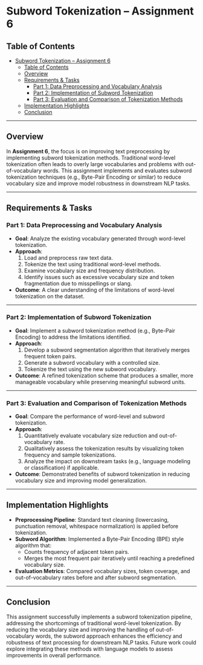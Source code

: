 # Subword Tokenization – Assignment 6

## Table of Contents
- [Subword Tokenization – Assignment 6](#subword-tokenization--assignment-6)
  - [Table of Contents](#table-of-contents)
  - [Overview](#overview)
  - [Requirements \& Tasks](#requirements--tasks)
    - [Part 1: Data Preprocessing and Vocabulary Analysis](#part-1-data-preprocessing-and-vocabulary-analysis)
    - [Part 2: Implementation of Subword Tokenization](#part-2-implementation-of-subword-tokenization)
    - [Part 3: Evaluation and Comparison of Tokenization Methods](#part-3-evaluation-and-comparison-of-tokenization-methods)
  - [Implementation Highlights](#implementation-highlights)
  - [Conclusion](#conclusion)

---

## Overview
In **Assignment 6**, the focus is on improving text preprocessing by implementing subword tokenization methods. Traditional word-level tokenization often leads to overly large vocabularies and problems with out-of-vocabulary words. This assignment implements and evaluates subword tokenization techniques (e.g., Byte-Pair Encoding or similar) to reduce vocabulary size and improve model robustness in downstream NLP tasks.

---

## Requirements & Tasks

### Part 1: Data Preprocessing and Vocabulary Analysis
- **Goal**: Analyze the existing vocabulary generated through word-level tokenization.
- **Approach**:
  1. Load and preprocess raw text data.
  2. Tokenize the text using traditional word-level methods.
  3. Examine vocabulary size and frequency distribution.
  4. Identify issues such as excessive vocabulary size and token fragmentation due to misspellings or slang.
- **Outcome**: A clear understanding of the limitations of word-level tokenization on the dataset.

---

### Part 2: Implementation of Subword Tokenization
- **Goal**: Implement a subword tokenization method (e.g., Byte-Pair Encoding) to address the limitations identified.
- **Approach**:
  1. Develop a subword segmentation algorithm that iteratively merges frequent token pairs.
  2. Generate a subword vocabulary with a controlled size.
  3. Tokenize the text using the new subword vocabulary.
- **Outcome**: A refined tokenization scheme that produces a smaller, more manageable vocabulary while preserving meaningful subword units.

---

### Part 3: Evaluation and Comparison of Tokenization Methods
- **Goal**: Compare the performance of word-level and subword tokenization.
- **Approach**:
  1. Quantitatively evaluate vocabulary size reduction and out-of-vocabulary rate.
  2. Qualitatively assess the tokenization results by visualizing token frequency and sample tokenizations.
  3. Analyze the impact on downstream tasks (e.g., language modeling or classification) if applicable.
- **Outcome**: Demonstrated benefits of subword tokenization in reducing vocabulary size and improving model generalization.

---

## Implementation Highlights
- **Preprocessing Pipeline**: Standard text cleaning (lowercasing, punctuation removal, whitespace normalization) is applied before tokenization.
- **Subword Algorithm**: Implemented a Byte-Pair Encoding (BPE) style algorithm that:
  - Counts frequency of adjacent token pairs.
  - Merges the most frequent pair iteratively until reaching a predefined vocabulary size.
- **Evaluation Metrics**: Compared vocabulary sizes, token coverage, and out-of-vocabulary rates before and after subword segmentation.

---

## Conclusion
This assignment successfully implements a subword tokenization pipeline, addressing the shortcomings of traditional word-level tokenization. By reducing the vocabulary size and improving the handling of out-of-vocabulary words, the subword approach enhances the efficiency and robustness of text processing for downstream NLP tasks. Future work could explore integrating these methods with language models to assess improvements in overall performance.
